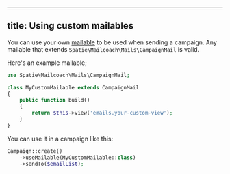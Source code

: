 ---
title: Using custom mailables
--

You can use your own [mailable](https://laravel.com/docs/7.x/mail#writing-mailables) to be used when sending a campaign. Any mailable that extends `Spatie\Mailcoach\Mails\CampaignMail` is valid.

Here's an example mailable;

```php
use Spatie\Mailcoach\Mails\CampaignMail;

class MyCustomMailable extends CampaignMail
{
    public function build()
    {
        return $this->view('emails.your-custom-view');
    }
}
```

You can use it in a campaign like this:

```php
Campaign::create()
    ->useMailable(MyCustomMailable::class)
    ->sendTo($emailList);
```
